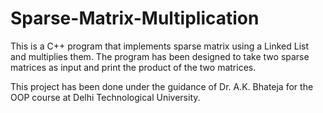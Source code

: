 # Sparse-Matrix-Multiplication

This is a C++ program that implements sparse matrix using a Linked List and multiplies them.
The program has been designed to take two sparse matrices as input and print the product of the two matrices.

This project has been done under the guidance of Dr. A.K. Bhateja for the OOP course at Delhi Technological University.
